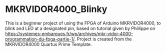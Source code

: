 # MKRVIDOR4000_Blinky
This is a beginner project of using the FPGA of Arduino MKRVIDOR4000, to blink and LED at a designated pin, based on tutorial given by 
Phillippe on https://systemes-embarques.fr/wp/archives/mkr-vidor-4000-programmation-du-fpga-partie-1/.
Project is created from the MKRVIDOR4000 Quartus Prime Template.
